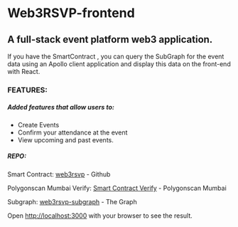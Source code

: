 # Web3RSVP-frontend

## A full-stack event platform web3 application.

If you have the SmartContract , you can query the SubGraph for the event data using an Apollo client application and display this data on the front-end with React.

### FEATURES:
##### Added features that allow users to:

- Create Events
- Confirm your attendance at the event
- View upcoming and past events.

##### REPO:

Smart Contract: [web3rsvp](https://github.com/abidantriguero/web3rsvp) -   Github

Polygonscan Mumbai Verify: [Smart Contract Verify](https://mumbai.polygonscan.com/address/0x6fBe905d5339A7C7Ea4F62D48a311978c17B218d#code) - Polygonscan Mumbai

Subgraph: [web3rsvp-subgraph](https://github.com/abidantriguero/web3rsvp-subgraph) - The Graph

Open [http://localhost:3000](http://localhost:3000) with your browser to see the result.

